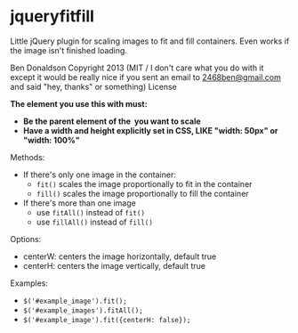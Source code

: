 jqueryfitfill
=============

Little jQuery plugin for scaling images to fit and fill containers. Even works if the image isn't finished loading.

Ben Donaldson Copyright 2013
(MIT / I don't care what you do with it except it would be really nice if you sent an email to 2468ben@gmail.com and said "hey, thanks" or something) License

**The element you use this with must:**
- **Be the parent element of the <img> you want to scale**
- **Have a width and height explicitly set in CSS, LIKE "width: 50px" or "width: 100%"**

Methods:
- If there's only one image in the container:
	- `fit()` scales the image proportionally to fit in the container
	- `fill()` scales the image proportionally to fill the container
- If there's more than one image
	- use `fitAll()` instead of `fit()`
	- use `fillAll()` instead of `fill()`

Options:
- centerW: centers the image horizontally, default true
- centerH: centers the image vertically, default true

Examples:
- `$('#example_image').fit();`
- `$('#example_images').fitAll();`
- `$('#example_image').fit({centerH: false});`
